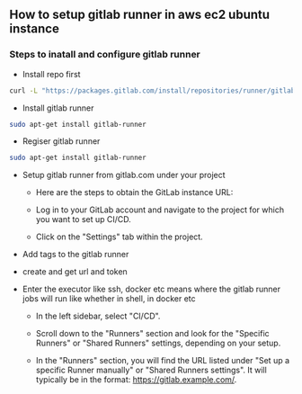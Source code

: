 ## How to setup gitlab runner in aws ec2 ubuntu instance


### Steps to inatall and configure gitlab runner 
- Install repo first

```bash
curl -L "https://packages.gitlab.com/install/repositories/runner/gitlab-runner/script.deb.sh" | sudo bash
```

- Install gitlab runner

```bash
sudo apt-get install gitlab-runner
```

- Regiser gitlab runner
```bash
sudo apt-get install gitlab-runner
```

- Setup gitlab runner from gitlab.com under your project

   - Here are the steps to obtain the GitLab instance URL:

   - Log in to your GitLab account and navigate to the project for which you want to set up CI/CD.

   - Click on the "Settings" tab within the project.

- Add tags to the gitlab runner
- create and get url and token
- Enter the executor like ssh, docker etc means where the gitlab runner jobs will run like whether in shell, in docker etc

   - In the left sidebar, select "CI/CD".

   - Scroll down to the "Runners" section and look for the "Specific Runners" or "Shared Runners" settings, depending on your setup.

   - In the "Runners" section, you will find the URL listed under "Set up a specific Runner manually" or "Shared Runners settings". It will typically be in the format: https://gitlab.example.com/.
